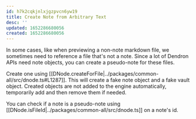 ```yaml
---
id: h7k2cqkjnlxjgzpvcn6yw19
title: Create Note from Arbitrary Text
desc: ''
updated: 1652286680056
created: 1652286680056
---
```


In some cases, like when previewing a non-note markdown file, we sometimes need
to reference a file that's not a note. Since a lot of Dendron APIs need note
objects, you can create a pseudo-note for these files.

Create one using
[[DNode.createForFile|../packages/common-all/src/dnode.ts#L1287]]. This will
create a fake note object and a fake vault object. Created objects are not added
to the engine automatically, temporarily add and then remove them if needed.

You can check if a note is a pseudo-note using [[DNode.isFileId|../packages/common-all/src/dnode.ts]] on a note's id.

